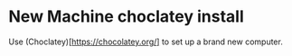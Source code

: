 # New Machine choclatey install

Use (Choclatey)[https://chocolatey.org/] to set up a brand new computer. 